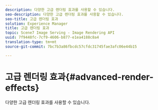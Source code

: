```yaml
---
description: 다양한 고급 렌더링 효과를 사용할 수 있습니다.
seo-description: 다양한 고급 렌더링 효과를 사용할 수 있습니다.
seo-title: 고급 렌더링 효과
solution: Experience Manager
title: 고급 렌더링 효과
topic: Scene7 Image Serving - Image Rendering API
uuid: 7f9448fc-7cf9-4606-b877-e1ea4188c8a4
translation-type: tm+mt
source-git-commit: 7bc7b3a86fbcdc57cfdc31745fae3afc06e44b15

---
```



# 고급 렌더링 효과{#advanced-render-effects}

다양한 고급 렌더링 효과를 사용할 수 있습니다.

